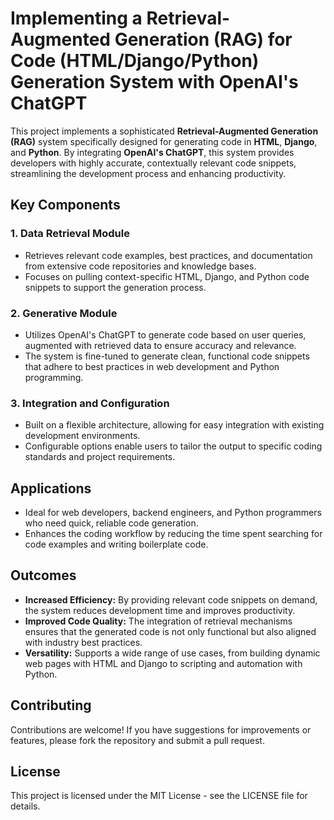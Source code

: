 # Implementing a Retrieval-Augmented Generation (RAG) for Code (HTML/Django/Python) Generation System with OpenAI's ChatGPT

This project implements a sophisticated **Retrieval-Augmented Generation (RAG)** system specifically designed for generating code in **HTML**, **Django**, and **Python**. By integrating **OpenAI's ChatGPT**, this system provides developers with highly accurate, contextually relevant code snippets, streamlining the development process and enhancing productivity.

## Key Components

### 1. Data Retrieval Module
- Retrieves relevant code examples, best practices, and documentation from extensive code repositories and knowledge bases.
- Focuses on pulling context-specific HTML, Django, and Python code snippets to support the generation process.

### 2. Generative Module
- Utilizes OpenAI's ChatGPT to generate code based on user queries, augmented with retrieved data to ensure accuracy and relevance.
- The system is fine-tuned to generate clean, functional code snippets that adhere to best practices in web development and Python programming.

### 3. Integration and Configuration
- Built on a flexible architecture, allowing for easy integration with existing development environments.
- Configurable options enable users to tailor the output to specific coding standards and project requirements.

## Applications
- Ideal for web developers, backend engineers, and Python programmers who need quick, reliable code generation.
- Enhances the coding workflow by reducing the time spent searching for code examples and writing boilerplate code.

## Outcomes
- **Increased Efficiency:** By providing relevant code snippets on demand, the system reduces development time and improves productivity.
- **Improved Code Quality:** The integration of retrieval mechanisms ensures that the generated code is not only functional but also aligned with industry best practices.
- **Versatility:** Supports a wide range of use cases, from building dynamic web pages with HTML and Django to scripting and automation with Python.

## Contributing
Contributions are welcome! If you have suggestions for improvements or features, please fork the repository and submit a pull request.

## License
This project is licensed under the MIT License - see the LICENSE file for details.
